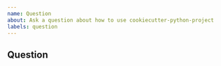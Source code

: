 ```yaml
---
name: Question
about: Ask a question about how to use cookiecutter-python-project
labels: question
---
```


<!--
* [ ] I added a descriptive title to this issue.
* [ ] I have searched (google, github) for similar issues and couldn't find
    anything.
* [ ] I have read and followed [the docs](https://lyz-code.github.io/cookiecutter-python-project)
    and couldn't find an answer.
-->

## Question
